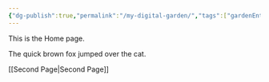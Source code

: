 ```yaml
---
{"dg-publish":true,"permalink":"/my-digital-garden/","tags":["gardenEntry"],"noteIcon":""}
---
```



This is the Home page.

The quick brown fox jumped over the cat.

[[Second Page\|Second Page]]
